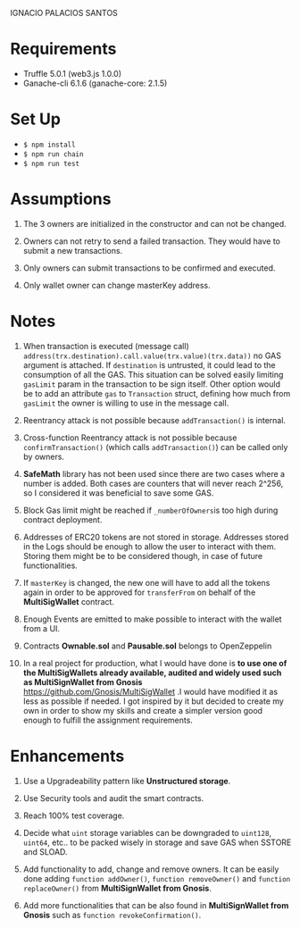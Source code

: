 IGNACIO PALACIOS SANTOS

# Requirements
  * Truffle 5.0.1 (web3.js 1.0.0)
  * Ganache-cli 6.1.6 (ganache-core: 2.1.5)


# Set Up
  * `$ npm install`
  * `$ npm run chain`
  * `$ npm run test`  


# Assumptions
1. The 3 owners are initialized in the constructor and can not be changed.

2. Owners can not retry to send a failed transaction. They would have to submit a new transactions.

3. Only owners can submit transactions to be confirmed and executed.

4. Only wallet owner can change masterKey address.


# Notes
1. When transaction is executed (message call) `address(trx.destination).call.value(trx.value)(trx.data))` no GAS argument is attached. If `destination` is untrusted, it could lead to the consumption of all the GAS. This situation can be solved easily limiting `gasLimit` param in the transaction to be sign itself. Other option would be to add an attribute `gas` to `Transaction` struct, defining how much from `gasLimit` the owner is willing to use in the message call.

2. Reentrancy attack is not possible because `addTransaction()` is internal.

3. Cross-function Reentrancy attack is not possible because `confirmTransaction()` (which calls `addTransaction()`) can be called only by owners.

4. **SafeMath** library has not been used since there are two cases where a number is added. Both cases are counters that will never reach 2^256, so I considered it was beneficial to save some GAS.

5. Block Gas limit might be reached if `_numberOfOwners`is too high during contract deployment.

6. Addresses of ERC20 tokens are not stored in storage. Addresses stored in the Logs should be enough to allow the user to interact with them. Storing them might be to be considered though, in case of future functionalities.

7. If `masterKey` is changed, the new one will have to add all the tokens again in order to be approved for `transferFrom` on behalf of the **MultiSigWallet** contract.

8. Enough Events are emitted to make possible to interact with the wallet from a UI.

9. Contracts **Ownable.sol** and **Pausable.sol** belongs to OpenZeppelin

10. In a real project for production, what I would have done is **to use one of the MultiSigWallets already available, audited and widely used such as MultiSignWallet from Gnosis** https://github.com/Gnosis/MultiSigWallet .I would have modified it as less as possible if needed. I got inspired by it but decided to create my own in order to show my skills and create a simpler version good enough to fulfill the assignment requirements.


# Enhancements
1. Use a Upgradeability pattern like **Unstructured storage**.

2. Use Security tools and audit the smart contracts.

3. Reach 100% test coverage.

4. Decide what `uint` storage variables can be downgraded to `uint128`, `uint64`, etc.. to be packed wisely in storage and save GAS when SSTORE and SLOAD.

5. Add functionality to add, change and remove owners. It can be easily done adding `function addOwner()`, `function removeOwner()` and `function replaceOwner()` from **MultiSignWallet from Gnosis**.

6. Add more functionalities that can be also found in **MultiSignWallet from Gnosis** such as `function revokeConfirmation()`.
